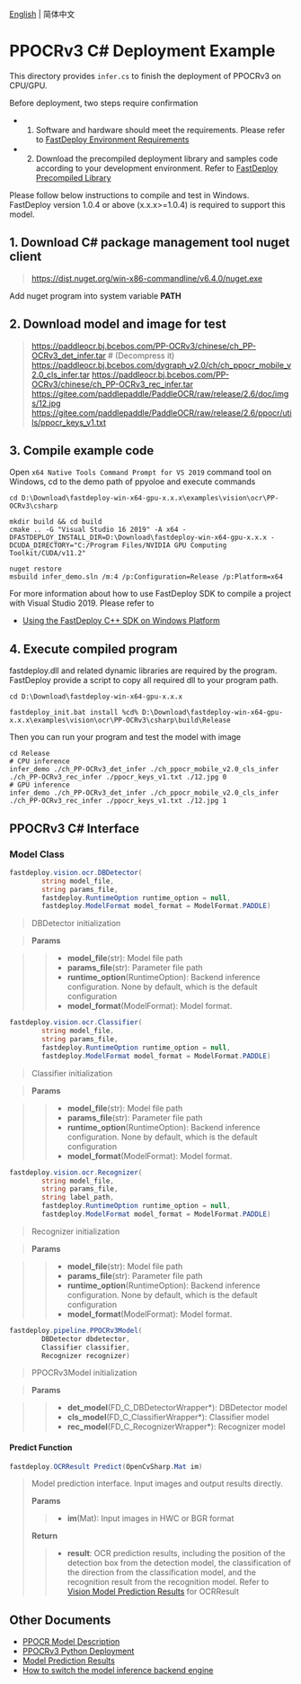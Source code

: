 [English](README.md) | 简体中文
# PPOCRv3 C# Deployment Example

This directory provides `infer.cs` to finish the deployment of PPOCRv3 on CPU/GPU.

Before deployment, two steps require confirmation

- 1. Software and hardware should meet the requirements. Please refer to [FastDeploy Environment Requirements](../../../../../docs/en/build_and_install/download_prebuilt_libraries.md)  
- 2.  Download the precompiled deployment library and samples code according to your development environment. Refer to [FastDeploy Precompiled Library](../../../../../docs/en/build_and_install/download_prebuilt_libraries.md)

Please follow below instructions to compile and test in Windows. FastDeploy version 1.0.4 or above (x.x.x>=1.0.4) is required to support this model.

## 1. Download C# package management tool nuget client
> https://dist.nuget.org/win-x86-commandline/v6.4.0/nuget.exe

Add nuget program into system variable **PATH**

## 2. Download model and image for test
> https://paddleocr.bj.bcebos.com/PP-OCRv3/chinese/ch_PP-OCRv3_det_infer.tar # (Decompress it)
> https://paddleocr.bj.bcebos.com/dygraph_v2.0/ch/ch_ppocr_mobile_v2.0_cls_infer.tar
> https://paddleocr.bj.bcebos.com/PP-OCRv3/chinese/ch_PP-OCRv3_rec_infer.tar
> https://gitee.com/paddlepaddle/PaddleOCR/raw/release/2.6/doc/imgs/12.jpg
> https://gitee.com/paddlepaddle/PaddleOCR/raw/release/2.6/ppocr/utils/ppocr_keys_v1.txt

## 3. Compile example code

Open `x64 Native Tools Command Prompt for VS 2019` command tool on Windows, cd to the demo path of ppyoloe and execute commands

```shell
cd D:\Download\fastdeploy-win-x64-gpu-x.x.x\examples\vision\ocr\PP-OCRv3\csharp

mkdir build && cd build
cmake .. -G "Visual Studio 16 2019" -A x64 -DFASTDEPLOY_INSTALL_DIR=D:\Download\fastdeploy-win-x64-gpu-x.x.x -DCUDA_DIRECTORY="C:/Program Files/NVIDIA GPU Computing Toolkit/CUDA/v11.2"

nuget restore
msbuild infer_demo.sln /m:4 /p:Configuration=Release /p:Platform=x64
```

For more information about how to use FastDeploy SDK to compile a project with Visual Studio 2019. Please refer to
- [Using the FastDeploy C++ SDK on Windows Platform](../../../../../docs/en/faq/use_sdk_on_windows.md)

## 4. Execute compiled program

fastdeploy.dll and related dynamic libraries are required by the program. FastDeploy provide a script to copy all required dll to your program path.

```shell
cd D:\Download\fastdeploy-win-x64-gpu-x.x.x

fastdeploy_init.bat install %cd% D:\Download\fastdeploy-win-x64-gpu-x.x.x\examples\vision\ocr\PP-OCRv3\csharp\build\Release
```

Then you can run your program and test the model with image
```shell
cd Release
# CPU inference
infer_demo ./ch_PP-OCRv3_det_infer ./ch_ppocr_mobile_v2.0_cls_infer ./ch_PP-OCRv3_rec_infer ./ppocr_keys_v1.txt ./12.jpg 0
# GPU inference
infer_demo ./ch_PP-OCRv3_det_infer ./ch_ppocr_mobile_v2.0_cls_infer ./ch_PP-OCRv3_rec_infer ./ppocr_keys_v1.txt ./12.jpg 1
```

## PPOCRv3 C# Interface

### Model Class

```c#
fastdeploy.vision.ocr.DBDetector(
        string model_file,
        string params_file,
        fastdeploy.RuntimeOption runtime_option = null,
        fastdeploy.ModelFormat model_format = ModelFormat.PADDLE)
```

> DBDetector initialization

> **Params**

>> * **model_file**(str):  Model file path
>> * **params_file**(str): Parameter file path
>> * **runtime_option**(RuntimeOption): Backend inference configuration. None by default, which is the default configuration
>> * **model_format**(ModelFormat): Model format.

```c#
fastdeploy.vision.ocr.Classifier(
        string model_file,
        string params_file,
        fastdeploy.RuntimeOption runtime_option = null,
        fastdeploy.ModelFormat model_format = ModelFormat.PADDLE)
```

> Classifier initialization

> **Params**

>> * **model_file**(str):  Model file path
>> * **params_file**(str): Parameter file path
>> * **runtime_option**(RuntimeOption): Backend inference configuration. None by default, which is the default configuration
>> * **model_format**(ModelFormat): Model format.

```c#
fastdeploy.vision.ocr.Recognizer(
        string model_file,
        string params_file,
        string label_path,
        fastdeploy.RuntimeOption runtime_option = null,
        fastdeploy.ModelFormat model_format = ModelFormat.PADDLE)
```

> Recognizer initialization

> **Params**

>> * **model_file**(str):  Model file path
>> * **params_file**(str): Parameter file path
>> * **runtime_option**(RuntimeOption): Backend inference configuration. None by default, which is the default configuration
>> * **model_format**(ModelFormat): Model format.

```c#
fastdeploy.pipeline.PPOCRv3Model(
        DBDetector dbdetector,
        Classifier classifier,
        Recognizer recognizer)
```

> PPOCRv3Model initialization

> **Params**

>> * **det_model**(FD_C_DBDetectorWrapper*): DBDetector model
>> * **cls_model**(FD_C_ClassifierWrapper*): Classifier model
>> * **rec_model**(FD_C_RecognizerWrapper*): Recognizer model

#### Predict Function

```c#
fastdeploy.OCRResult Predict(OpenCvSharp.Mat im)
```

> Model prediction interface. Input images and output results directly.
>
> **Params**
>
>> * **im**(Mat): Input images in HWC or BGR format
>>
> **Return**
>
>> * **result**: OCR prediction results, including the position of the detection box from the detection model, the classification of the direction from the classification model, and the recognition result from the recognition model. Refer to [Vision Model Prediction Results](../../../../../docs/api/vision_results/) for OCRResult

## Other Documents

- [PPOCR Model Description](../../)
- [PPOCRv3 Python Deployment](../python)
- [Model Prediction Results](../../../../../docs/api/vision_results/)
- [How to switch the model inference backend engine](../../../../../docs/en/faq/how_to_change_backend.md)
